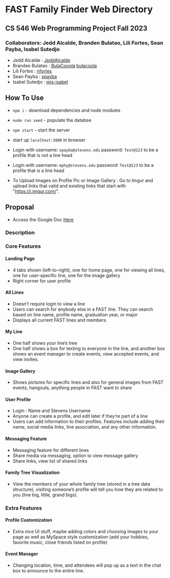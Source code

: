 # FAST Family Finder Web Directory
## CS 546 Web Programming Project Fall 2023

### Collaborators: Jedd Alcalde, Branden Bulatao, Lili Fortes, Sean Payba, Isabel Sutedjo

* Jedd Alcalde : [JeddAlcalde](https://github.com/JeddAlcalde)
* Branden Bulatao : [BulaCooola](https://github.com/BulaCooola) [bulacoola](https://github.com/bulacoola)
* Lili Fortes : [nfortes](https://github.com/nfortes)
* Sean Payba : [spayba](https://github.com/spayba)
* Isabel Sutedjo : [mis-isabel](https://github.com/mis-isabel)

## How To Use

* ```npm i``` - download dependencies and node modules
* ```node run seed``` - populate the databse
* ```npm start``` - start the server
* start up ```localhost:3000``` in browser
* Login with username: ```spayba@stevens.edu``` password: ```Test@123``` to be a profile that is not a line head
* Login with username: ```mphy@stevens.edu``` password: ```Test@123``` to be a profile that is a line head

* To Upload Images on Profile Pic or Image Gallery : Go to Imgur and upload links that valid and existing links that start with "https://i.imgur.com/".
 
## Proposal

* Access the Google Doc [Here](https://docs.google.com/document/d/1XjJX7veJFVdAtpXbzXQuqg6BbQXmE1O7wO3vYfXx2MU/edit?usp=sharing)

### Description

### Core Features

#### Landing Page

* 4 tabs shown (left-to-right), one for home page, one for viewing all lines, one for user-specific line, one for the image gallery
* Right corner for user profile


#### All Lines

* Doesn’t require login to view a line
* Users can search for anybody else in a FAST line. They can search based on line name, profile name, graduation year, or major
* Displays all current FAST lines and members


#### My Line

* One half shows your line’s tree
* One half shows a box for texting to everyone in the line, and another box shows an event manager to create events, view accepted events, and view invites.


#### Image Gallery

* Shows pictures for specific lines and also for general images from FAST events, hangouts, anything people in FAST want to share

#### User Profile

* Login : Name and Stevens Username
* Anyone can create a profile, and edit later if they’re part of a line
* Users can add information to their profiles. Features include adding their name, social media links, line association, and any other information.



#### Messaging Feature

* Messaging feature for different lines
* Share media via messaging, option to view message gallery
* Share links, view list of shared links

#### Family Tree Visualization

* View the members of your whole family tree (stored in a tree data structure), visiting someone’s profile will tell you how they are related to you (line big, little, grand bigs).

### Extra Features

#### Profile Customization

* Extra nice UI stuff, maybe adding colors and choosing images to your page as well as MySpace style customization (add your hobbies, favorite music, close friends listed on profile)

#### Event Manager

* Changing location, time, and attendees will pop up as a text in the chat box to announce to the entire line.